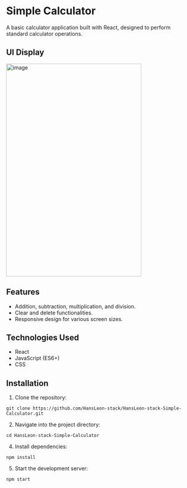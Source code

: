 # Simple Calculator

A basic calculator application built with React, designed to perform standard calculator operations.

## UI Display 
<img width="364" height="573" alt="image" src="https://github.com/user-attachments/assets/218b01ae-7f89-48f8-9916-b3e4308fc4d6" />

## Features

- Addition, subtraction, multiplication, and division.
- Clear and delete functionalities.
- Responsive design for various screen sizes.

## Technologies Used

- React
- JavaScript (ES6+)
- CSS

## Installation

1. Clone the repository:
```
git clone https://github.com/HansLeon-stack/HansLeon-stack-Simple-Calculator.git
```

2. Navigate into the project directory:
```
cd HansLeon-stack-Simple-Calculator
```

4. Install dependencies:
```
npm install
```

5. Start the development server:
```
npm start
```
